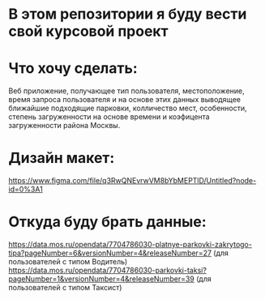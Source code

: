 # В этом репозитории я буду вести свой курсовой проект
# Что хочу сделать:
Веб приложение, получающее тип пользователя, местоположение, время запроса пользователя и на основе этих данных выводящее ближайшие подходящие парковки, колличество мест, особенности, степень загруженности на основе времени и коэфицента загруженности района Москвы.
# Дизайн макет: 
https://www.figma.com/file/q3RwQNEvrwVM8bYbMEPTlD/Untitled?node-id=0%3A1
# Откуда буду брать данные:
https://data.mos.ru/opendata/7704786030-platnye-parkovki-zakrytogo-tipa?pageNumber=6&versionNumber=4&releaseNumber=27 (для пользователей с типом Водитель)
https://data.mos.ru/opendata/7704786030-parkovki-taksi?pageNumber=1&versionNumber=4&releaseNumber=39 (для пользователей с типом Таксист)
